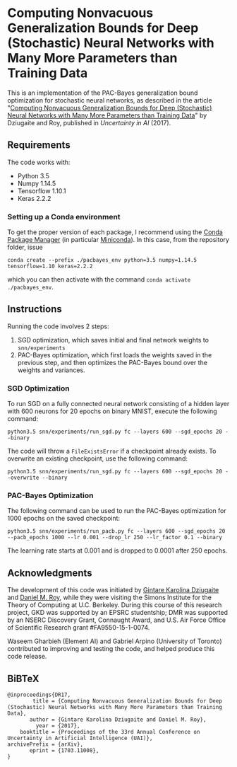 # Computing Nonvacuous Generalization Bounds for Deep (Stochastic) Neural Networks with Many More Parameters than Training Data
This is an implementation of the PAC-Bayes generalization bound optimization for stochastic neural networks, as described in the article "[Computing Nonvacuous Generalization Bounds for Deep (Stochastic) Neural Networks with Many More Parameters than Training Data](https://arxiv.org/pdf/1703.11008.pdf)" by Dziugaite and Roy, published in *Uncertainty in AI* (2017).

## Requirements

The code works with:

- Python 3.5
- Numpy 1.14.5
- Tensorflow 1.10.1
- Keras 2.2.2

### Setting up a Conda environment

To get the proper version of each package, I recommend using the [Conda Package Manager](https://docs.conda.io/projects/conda/en/latest/user-guide/tasks/manage-environments.html#managing-environments) (in particular [Miniconda](https://docs.conda.io/en/latest/miniconda.html)). 
In this case, from the repository folder, issue
```
conda create --prefix ./pacbayes_env python=3.5 numpy=1.14.5 tensorflow=1.10 keras=2.2.2
```
which you can then activate with the command `conda activate ./pacbayes_env`. 

## Instructions
Running the code involves 2 steps:
1. SGD optimization, which saves initial and final network weights to `snn/experiments`  
2. PAC-Bayes optimization, which first loads the weights saved in the previous step, and then optimizes the PAC-Bayes bound over the weights and variances.

### SGD Optimization
To run SGD on a fully connected neural network consisting of a hidden layer with 600 neurons for 20 epochs on binary MNIST, execute the following command:

`python3.5 snn/experiments/run_sgd.py fc --layers 600 --sgd_epochs 20 --binary`

The code will throw a `FileExistsError` if a checkpoint already exists. To overwrite an existing checkpoint, use the following command: 

`python3.5 snn/experiments/run_sgd.py fc --layers 600 --sgd_epochs 20 --overwrite --binary`

### PAC-Bayes Optimization

The following command can be used to run the PAC-Bayes optimization for 1000 epochs on the saved checkpoint: 

`python3.5 snn/experiments/run_pacb.py fc --layers 600 --sgd_epochs 20 --pacb_epochs 1000 --lr 0.001 --drop_lr 250 --lr_factor 0.1 --binary`

The learning rate starts at 0.001 and is dropped to 0.0001 after 250 epochs.

## Acknowledgments

The development of this code was initiated by [Gintare Karolina Dziugaite](https://gkdz.org) and [Daniel M. Roy](http://danroy.org), while they were visiting the Simons Institute for the Theory of Computing at U.C. Berkeley. During this course of this research project, GKD was supported by an EPSRC studentship; DMR was supported by an NSERC Discovery Grant, Connaught Award, and U.S. Air Force Office of Scientific Research grant #FA9550-15-1-0074.

Waseem Gharbieh (Element AI) and Gabriel Arpino (University of Toronto) contributed to improving and testing the code, and helped produce this code release.

## BiBTeX

    @inproceedings{DR17,
            title = {Computing Nonvacuous Generalization Bounds for Deep (Stochastic) Neural Networks with Many More Parameters than Training Data},
           author = {Gintare Karolina Dziugaite and Daniel M. Roy},
             year = {2017},
        booktitle = {Proceedings of the 33rd Annual Conference on Uncertainty in Artificial Intelligence (UAI)},
    archivePrefix = {arXiv},
           eprint = {1703.11008},
    }
